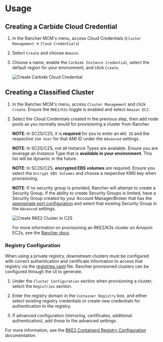 # Usage

## Creating a Carbide Cloud Credential

1. In the Rancher MCM's menu, access Cloud Credentials (`Cluster Management` -> `Cloud Credentials`)

2. Select `Create` and choose `Amazon`.

3. Choose a name, enable the `Carbide Instance Credential`, select the default region for your environment, and click `Create`.

    ![Create Carbide Cloud Credential](/img/classified-provisioning/create-carbide-cloud-creds.png)

## Creating a Classified Cluster

1. In the Rancher MCM's menu, access `Cluster Management` and click `Create`. Ensure the `RKE2/K3s` toggle is enabled and select `Amazon EC2`.

2. Select the Cloud Credentials created in the previous step, then add node pools as you normally would for provisioning a cluster from Rancher.


    **NOTE**: In SC2S/C2S, it is **required** for you to enter an `AMI ID` and the respective `SSH User` for that AMI ID under the `Advanced` settings.

    **NOTE**: In SC2S/C2S, not all Instance Types are available. Ensure you are leverage an Instance Type that is **available in your environment**. This list will be dynamic in the future.

    **NOTE**: In SC2S/C2S, **encrypted EBS volumes** are required. Ensure you select the `Encrypt EBS Volumes` and choose a respective KMS key when provisioning.

    **NOTE**: If no security group is provided, Rancher will attempt to create a Security Group. If the ability to create Security Groups is limited, have a Security Group created by your Account Manager/Broker that has the [appropriate port configuration](https://ranchermanager.docs.rancher.com/getting-started/installation-and-upgrade/installation-requirements/port-requirements#rancher-aws-ec2-security-group) and select that existing Security Group in the `Advanced` settings.

    ![Create RKE2 Cluster in C2S](/img/classified-provisioning/create-carbide-cloud-creds.png)

    For more information on provisioning an RKE2/K3s cluster on Amazon EC2s, see the [Rancher docs](https://ranchermanager.docs.rancher.com/how-to-guides/new-user-guides/launch-kubernetes-with-rancher/use-new-nodes-in-an-infra-provider/create-an-amazon-ec2-cluster).

### Registry Configuration

When using a private registry, downstream clusters must be configured with correct authentication and certificate information to access that registry via the [registries.yaml](https://docs.rke2.io/install/containerd_registry_configuration) file. Rancher provisioned clusters can be configured through the UI to generate.

1. Under the `Cluster Configuration` section when provisioning a cluster, select the `Registries` section.

2. Enter the registry domain in the `Container Registry` box, and either select existing registry credentials or create new credentials for authentication to the registry.

3. If advanced configuration (mirroring, certificates, additional authentication), add those to the advanced settings.

For more information, see the [RKE2 Containerd Registry Configuration](https://docs.rke2.io/install/containerd_registry_configuration) documentation.